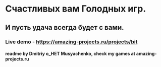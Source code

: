 # Счастливых вам Голодных игр.
## И пусть удача всегда будет с вами.

### Live demo - https://amazing-projects.ru/projects/bit


#### readme by Dmitriy o_HET Musyachenko, check my games at amazing-projects.ru  
 
